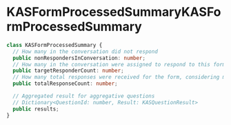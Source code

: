 # <a name="kasformprocessedsummary"></a><span data-ttu-id="ce6af-101">KASFormProcessedSummary</span><span class="sxs-lookup"><span data-stu-id="ce6af-101">KASFormProcessedSummary</span></span>
```typescript
class KASFormProcessedSummary {
  // How many in the conversation did not respond
  public nonRespondersInConversation: number;
  // How many in the conversation were assigned to respond to this form
  public targetResponderCount: number;
  // How many total responses were received for the form, considering multiple responses from one person
  public totalResponseCount: number;

  // Aggregated result for aggregative questions
  // Dictionary<QuestionId: number, Result: KASQuestionResult>
  public results;
}
```
